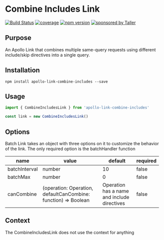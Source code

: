 # Combine Includes Link

[![Build Status](https://travis-ci.org/lucasconstantino/apollo-link-combine-includes.svg?branch=master)](https://travis-ci.org/lucasconstantino/apollo-link-combine-includes)
[![coverage](https://img.shields.io/codecov/c/github/lucasconstantino/graphql-resolvers.svg?style=flat-square)](https://codecov.io/github/lucasconstantino/apollo-link-combine-includes)
[![npm version](https://img.shields.io/npm/v/lucasconstantino/apollo-link-combine-includes.svg?style=flat-square)](https://www.npmjs.com/package/lucasconstantino/apollo-link-combine-includes)
[![sponsored by Taller](https://raw.githubusercontent.com/TallerWebSolutions/tallerwebsolutions.github.io/master/sponsored-by-taller.png)](https://taller.net.br/en/)

## Purpose

An Apollo Link that combines multiple same-query requests using different
include/skip directives into a single query.

## Installation

`npm install apollo-link-combine-includes --save`

## Usage

```js
import { CombineIncludesLink } from 'apollo-link-combine-includes'

const link = new CombineIncludesLink()
```

## Options

Batch Link takes an object with three options on it to customize the behavior of the link. The only required option is the batchHandler function

| name          | value                                                          | default                                     | required |
| ------------- | -------------------------------------------------------------- | ------------------------------------------- | -------- |
| batchInterval | number                                                         | 10                                          | false    |
| batchMax      | number                                                         | 0                                           | false    |
| canCombine    | (operation: Operation, defaultCanCombine: function) => Boolean | Operation has a name and include directives | false    |

## Context

The CombineIncludesLink does not use the context for anything
